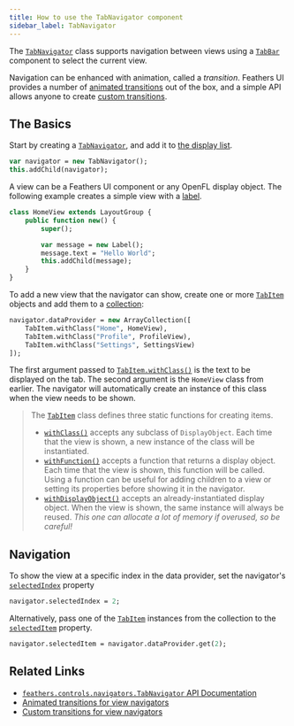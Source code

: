 ```yaml
---
title: How to use the TabNavigator component
sidebar_label: TabNavigator
---
```


The [`TabNavigator`](https://api.feathersui.com/current/feathers/controls/navigators/TabNavigator.html) class supports navigation between views using a [`TabBar`](./tab-bar.md) component to select the current view.

Navigation can be enhanced with animation, called a _transition_. Feathers UI provides a number of [animated transitions](./navigator-transitions.md) out of the box, and a simple API allows anyone to create [custom transitions](./custom-navigator-transitions.md).

## The Basics

Start by creating a [`TabNavigator`](https://api.feathersui.com/current/feathers/controls/navigators/TabNavigator.html), and add it to [the display list](https://books.openfl.org/openfl-developers-guide/display-programming/basics-of-display-programming.html).

```hx
var navigator = new TabNavigator();
this.addChild(navigator);
```

A view can be a Feathers UI component or any OpenFL display object. The following example creates a simple view with a [label](./label.md).

```hx
class HomeView extends LayoutGroup {
    public function new() {
        super();

        var message = new Label();
        message.text = "Hello World";
        this.addChild(message);
    }
}
```

To add a new view that the navigator can show, create one or more [`TabItem`](https://api.feathersui.com/current/feathers/controls/navigators/TabItem.html) objects and add them to a [collection](./data-collections.md):

```hx
navigator.dataProvider = new ArrayCollection([
    TabItem.withClass("Home", HomeView),
    TabItem.withClass("Profile", ProfileView),
    TabItem.withClass("Settings", SettingsView)
]);
```

The first argument passed to [`TabItem.withClass()`](https://api.feathersui.com/current/feathers/controls/navigators/TabItem.html#withClass) is the text to be displayed on the tab. The second argument is the `HomeView` class from earlier. The navigator will automatically create an instance of this class when the view needs to be shown.

> The [`TabItem`](https://api.feathersui.com/current/feathers/controls/navigators/TabItem.html) class defines three static functions for creating items.
>
> - [`withClass()`](https://api.feathersui.com/current/feathers/controls/navigators/TabItem.html#withClass) accepts any subclass of `DisplayObject`. Each time that the view is shown, a new instance of the class will be instantiated.
> - [`withFunction()`](https://api.feathersui.com/current/feathers/controls/navigators/TabItem.html#withFunction) accepts a function that returns a display object. Each time that the view is shown, this function will be called. Using a function can be useful for adding children to a view or setting its properties before showing it in the navigator.
> - [`withDisplayObject()`](https://api.feathersui.com/current/feathers/controls/navigators/TabItem.html#withDisplayObject) accepts an already-instantiated display object. When the view is shown, the same instance will always be reused. _This one can allocate a lot of memory if overused, so be careful!_

## Navigation

To show the view at a specific index in the data provider, set the navigator's [`selectedIndex`](https://api.feathersui.com/current/feathers/controls/navigators/TabNavigator.html#selectedIndex) property

```hx
navigator.selectedIndex = 2;
```

Alternatively, pass one of the [`TabItem`](https://api.feathersui.com/current/feathers/controls/navigators/TabItem.html) instances from the collection to the [`selectedItem`](https://api.feathersui.com/current/feathers/controls/navigators/TabNavigator.html#selectedItem) property.

```hx
navigator.selectedItem = navigator.dataProvider.get(2);
```

## Related Links

- [`feathers.controls.navigators.TabNavigator` API Documentation](https://api.feathersui.com/current/feathers/controls/navigators/TabNavigator.html)
- [Animated transitions for view navigators](./navigator-transitions.md)
- [Custom transitions for view navigators](./custom-navigator-transitions.md)
